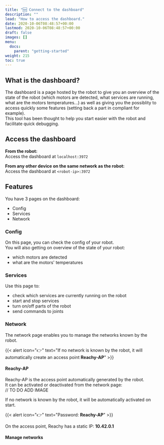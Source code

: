 ```yaml
---
title: "🆕 Connect to the dashboard"
description: ""
lead: "How to access the dashboard."
date: 2020-10-06T08:48:57+00:00
lastmod: 2020-10-06T08:48:57+00:00
draft: false
images: []
menu:
  docs:
    parent: "getting-started"
weight: 215
toc: true
---
```


## What is the dashboard?

The dashboard is a page hosted by the robot to give you an overview of the state of the robot (which motors are detected, what services are running, what are the motors temperatures...) as well as giving you the possiblity to access quickly some features (setting back a part in compliant for example).  
This tool has been thought to help you start easier with the robot and facilitate quick debugging.

## Access the dashboard

**From the robot:**  
Access the dashboard at `localhost:3972`

**From any other device on the same network as the robot:**  
Access the dashboard at `<robot-ip>:3972`

## Features

You have 3 pages on the dashboard:
* Config
* Services
* Network

### Config

On this page, you can check the config of your robot.  
You will also getting on overview of the state of your robot:
* which motors are detected
* what are the motors' temperatures

### Services

Use this page to:
* check which services are currently running on the robot
* start and stop services
* turn on/off parts of the robot
* send commands to joints

### Network

The network page enables you to manage the networks known by the robot.  

{{< alert icon="👉" text="If no network is known by the robot, it will automatically create an access point <b>Reachy-AP</b>" >}}

#### Reachy-AP

Reachy-AP is the access point automatically generated by the robot.  
It can be activated or deactivated from the network page:  
// TO DO ADD IMAGE

If no network is known by the robot, it will be automatically activated on start.

{{< alert icon="👉" text="Password: <b>Reachy-AP</b>" >}}

On the access point, Reachy has a static IP: **10.42.0.1**

#### Manage networks